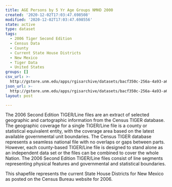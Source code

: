 ```yaml
---
title: AGE Persons by 5 Yr Age Groups NMHD 2000
created: '2020-12-02T17:03:47.698508'
modified: '2020-12-02T17:03:47.698556'
state: active
type: dataset
tags:
  - 2006 Tiger Second Edition
  - Census Data
  - County
  - Current State House Districts
  - New Mexico
  - Tiger Data
  - United States
groups: []
csv_url: >-
  http://gstore.unm.edu/apps/rgisarchive/datasets/bacf350c-256a-4a93-a612-2078a368af2c/nmh268data513062122_sth_view.derived.csv
json_url: >-
  http://gstore.unm.edu/apps/rgisarchive/datasets/bacf350c-256a-4a93-a612-2078a368af2c/nmh268data513062122_sth_view.derived.json
layout: post

---
```

The 2006 Second Edition TIGER/Line files are an extract of selected geographic and cartographic information from the Census TIGER database.  The geographic coverage for a single TIGER/Line file is a county or statistical equivalent entity, with the coverage area based on the latest available governmental unit boundaries. The Census TIGER database represents a seamless national file with no overlaps or gaps between parts.  However, each county-based TIGER/Line file is designed to stand alone as an independent data set or the files can be combined to cover the whole Nation.  The 2006 Second Edition  TIGER/Line files consist of line segments representing physical features and governmental and statistical boundaries.  

This shapefile represents the current State House Districts for New Mexico as posted on the Census Bureau website for 2006.
